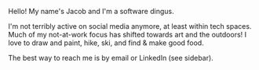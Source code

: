 Hello! My name's Jacob and I'm a software dingus.

I'm not terribly active on social media anymore, at least within tech spaces. Much of my not-at-work focus has shifted towards art and the outdoors! I love to draw and paint, hike, ski, and find & make good food.

The best way to reach me is by email or LinkedIn (see sidebar).
